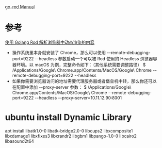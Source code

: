 # 
[go-rod Manual](https://go-rod.github.io/i18n/zh-CN/#/)
# 参考
[使用 Golang Rod 解析浏览器中动态渲染的内容](https://soulteary.com/2022/12/15/rsscan-use-golang-rod-to-parse-the-content-dynamically-rendered-in-the-browser-part-4.html)

* 操作系统里本身就安装了 Chrome，那么可以使用 --remote-debugging-port=9222 --headless 参数启动一个可以被 Rod 使用的 Headless 浏览器容器环境。以 macOS 为例，完整命令如下：（其他系统需要调整路径）
$ /Applications/Google\ Chrome.app/Contents/MacOS/Google\ Chrome --remote-debugging-port=9222 --headless
* 如果你需要浏览器访问的地址需要代理服务器或者堡垒机中转，那么你还可以在配置中添加 --proxy-server 参数：
$  /Applications/Google\ Chrome.app/Contents/MacOS/Google\ Chrome --remote-debugging-port=9222 --headless --proxy-server=10.11.12.90:8001



# ubuntu install Dynamic Library
apt install  libatk1.0-0 libatk-bridge2.0-0 libcups2 libxcomposite1  libxdamage1 libxfixes3 libxrandr2 libgbm1 libpango-1.0-0 libcairo2 libasound2t64